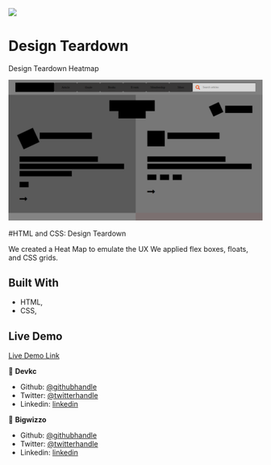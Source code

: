 ![](https://img.shields.io/badge/Microverse-blueviolet)

# Design Teardown

Design Teardown Heatmap

![screenshot](./app_screenshot.png/)

#HTML and CSS: Design Teardown

We created a Heat Map to emulate the UX
We applied flex boxes, floats, and CSS grids.

## Built With

- HTML,
- CSS,

## Live Demo

[Live Demo Link](https://bigwizzo.github.io/heatmap)

👤 **Devkc**

- Github: [@githubhandle](https://github.com/cvilla714)
- Twitter: [@twitterhandle](https://twitter.com/kckeyti)
- Linkedin: [linkedin](https://www.linkedin.com/in/cosmel-villalobos-1900531aa/)

👤 **Bigwizzo**

- Github: [@githubhandle](https://github.com/Bigwizzo)
- Twitter: [@twitterhandle](https://twitter.com/willnyamunokora)
- Linkedin: [linkedin](https://www.linkedin.com/in/willnyamunokora)
